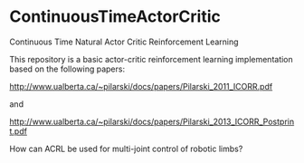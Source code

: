 # ContinuousTimeActorCritic
Continuous Time Natural Actor Critic Reinforcement Learning

This repository is a basic actor-critic reinforcement learning implementation based on the following papers:

http://www.ualberta.ca/~pilarski/docs/papers/Pilarski_2011_ICORR.pdf

and

http://www.ualberta.ca/~pilarski/docs/papers/Pilarski_2013_ICORR_Postprint.pdf

How can ACRL be used for multi-joint control of robotic limbs? 
